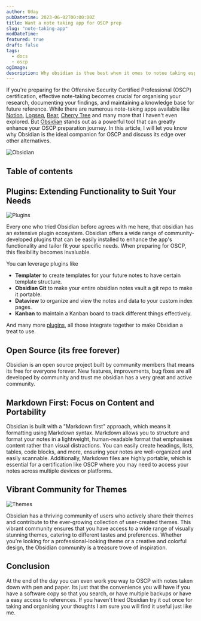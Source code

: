 ```yaml
---
author: Uday
pubDatetime: 2023-06-02T00:00:00Z
title: Want a note taking app for OSCP prep
slug: "note-taking-app"
modDateTime:
featured: true
draft: false
tags:
  - docs
  - oscp
ogImage:
description: Why obsidian is thee best when it omes to notee taking espeiilly for OSCP preprtion
---
```


If you're preparing for the Offensive Security Certified Professional (OSCP) certification, effective note-taking becomes crucial for organising your research, documenting your findings, and maintaining a knowledge base for future reference. While there are numerous note-taking apps available like [Notion](https://www.notion.so/), [Logseq](https://logseq.com/), [Bear](https://bear.app/), [Cherry Tree](https://www.giuspen.net/cherrytree/) and many more that I haven't even explored. But [Obsidian](https://obsidian.md/) stands out as a powerful tool that can greatly enhance your OSCP preparation journey. In this article, I will let you know why Obsidian is the ideal companion for OSCP and discuss its edge over other alternatives.

![Obsidian](https://res.cloudinary.com/artoffsec/image/upload/f_auto/q_auto/v1685701910/blog/images/um9thxg6q2py2i0xivho.png)

## Table of contents

## Plugins: Extending Functionality to Suit Your Needs

![Plugins](https://res.cloudinary.com/artoffsec/image/upload/f_auto/q_auto/v1685701385/blog/images/yx2w5x50b7hkkpxttyna.png)

Every one who tried Obsidian before agrees with me here, that obsidian has an extensive plugin ecosystem. Obsidian offers a wide range of community-developed plugins that can be easily installed to enhance the app's functionality and tailor fit your specific needs. When preparing for OSCP, this flexibility becomes invaluable.

You can leverage plugins like

- **Templater** to create templates for your future notes to have certain template structure.
- **Obsidian Git** to make your entire obsidian notes vault a git repo to make it portable.
- **Dataview** to organize and view the notes and data to your custom index pages.
- **Kanban** to maintain a Kanban board to track different things effectively.

And many more [plugins](https://obsidian.md/plugins), all those integrate together to make Obsidian a treat to use.

## Open Source (its free forever)

Obsidian is an open source project built by community members that means its free for everyone forever. New features, improvements, bug fixes are all developed by community and trust me obsidian has a very great and active community.

## Markdown First: Focus on Content and Portability

Obsidian is built with a "Markdown first" approach, which means it formatting using Markdown syntax. Markdown allows you to structure and format your notes in a lightweight, human-readable format that emphasises content rather than visual distractions. You can easily create headings, lists, tables, code blocks, and more, ensuring your notes are well-organized and easily scannable. Additionally, Markdown files are highly portable, which is essential for a certification like OSCP where you may need to access your notes across multiple devices or platforms.

## Vibrant Community for Themes

![Themes](https://res.cloudinary.com/artoffsec/image/upload/f_auto/q_auto/v1685701347/blog/images/tritjold3k1r7y88d3bj.png)

Obsidian has a thriving community of users who actively share their themes and contribute to the ever-growing collection of user-created themes. This vibrant community ensures that you have access to a wide range of visually stunning themes, catering to different tastes and preferences. Whether you're looking for a professional-looking theme or a creative and colorful design, the Obsidian community is a treasure trove of inspiration.

## Conclusion

At the end of the day you can even work you way to OSCP with notes taken down with pen and paper. Its just that the convenience you will have if you have a software copy so that you search, or have multiple backups or have a easy access to references. If you haven't tried Obsidian try it out once for taking and organising your thoughts I am sure you will find it useful just like me.
